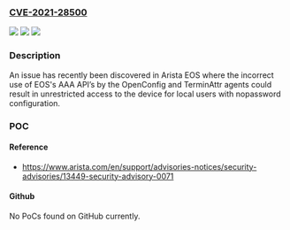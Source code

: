 ### [CVE-2021-28500](https://cve.mitre.org/cgi-bin/cvename.cgi?name=CVE-2021-28500)
![](https://img.shields.io/static/v1?label=Product&message=Arista%20EOS&color=blue)
![](https://img.shields.io/static/v1?label=Version&message=4.26.1F%3C%3D%204.26.0%20&color=brighgreen)
![](https://img.shields.io/static/v1?label=Vulnerability&message=CWE-285%20Improper%20Authorization&color=brighgreen)

### Description

An issue has recently been discovered in Arista EOS where the incorrect use of EOS's AAA API’s by the OpenConfig and TerminAttr agents could result in unrestricted access to the device for local users with nopassword configuration.

### POC

#### Reference
- https://www.arista.com/en/support/advisories-notices/security-advisories/13449-security-advisory-0071

#### Github
No PoCs found on GitHub currently.

